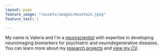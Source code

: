 ```yaml
---
layout: page
feature_image: "/assets/images/mountain.jpeg"
feature_text: |
  
---
```

My name is Valeria and I'm a [neuroscientist](https://valkebets.github.io/about/) with expertise in developing neuroimaging biomarkers for psychiatric and neurodegenerative diseases. You can learn more about my [research projects](https://valkebets.github.io/research/) and [view my CV](https://valkebets.github.io/cv/).

